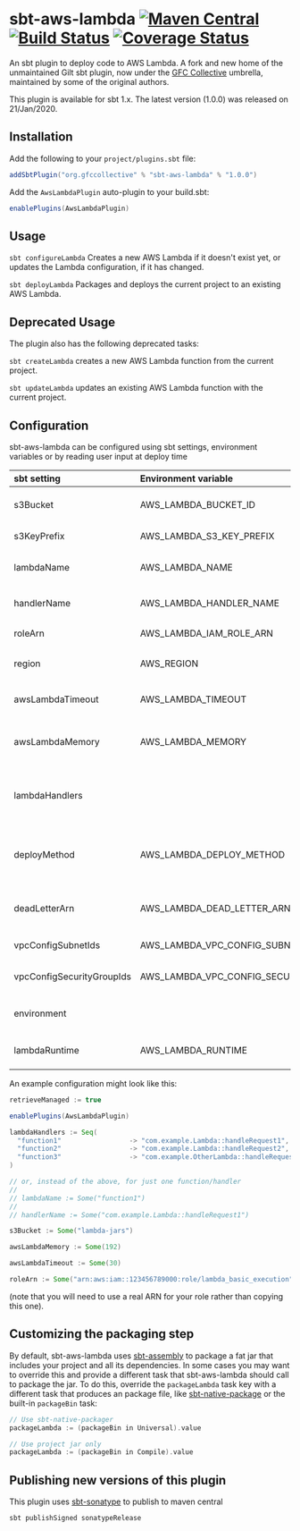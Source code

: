 # sbt-aws-lambda [![Maven Central](https://maven-badges.herokuapp.com/maven-central/org.gfccollective/sbt-aws-lambda/badge.svg?style=plastic)](https://maven-badges.herokuapp.com/maven-central/org.gfccollective/sbt-aws-lambda) [![Build Status](https://github.com/gfc-collective/sbt-aws-lambda/workflows/Scala%20CI/badge.svg)](https://github.com/gfc-collective/sbt-aws-lambda/actions) [![Coverage Status](https://coveralls.io/repos/gfc-collective/sbt-aws-lambda/badge.svg?branch=master&service=github)](https://coveralls.io/github/gfc-collective/sbt-aws-lambda?branch=master)

An sbt plugin to deploy code to AWS Lambda.
A fork and new home of the unmaintained Gilt sbt plugin, now under the [GFC Collective](https://github.com/gfc-collective) umbrella, maintained by some of the original authors.

This plugin is available for sbt 1.x. The latest version (1.0.0) was released on 21/Jan/2020.

Installation
------------

Add the following to your `project/plugins.sbt` file:

```scala
addSbtPlugin("org.gfccollective" % "sbt-aws-lambda" % "1.0.0")
```

Add the `AwsLambdaPlugin` auto-plugin to your build.sbt:

```scala
enablePlugins(AwsLambdaPlugin)
```



Usage
-------------

`sbt configureLambda` Creates a new AWS Lambda if it doesn't exist yet, or updates the Lambda configuration, if it has changed.

`sbt deployLambda` Packages and deploys the current project to an existing AWS Lambda.

Deprecated Usage
-------------

The plugin also has the following deprecated tasks:

`sbt createLambda` creates a new AWS Lambda function from the current project.

`sbt updateLambda` updates an existing AWS Lambda function with the current project.


Configuration
-------------

sbt-aws-lambda can be configured using sbt settings, environment variables or by reading user input at deploy time

| sbt setting   | Environment variable      |  Description |
|:----------|:----------|:---------------|
| s3Bucket |  AWS_LAMBDA_BUCKET_ID | The name of an S3 bucket where the lambda code will be stored |
| s3KeyPrefix | AWS_LAMBDA_S3_KEY_PREFIX | The prefix to the S3 key where the jar will be uploaded |
| lambdaName |    AWS_LAMBDA_NAME   |   The name to use for this AWS Lambda function. Defaults to the project name |
| handlerName | AWS_LAMBDA_HANDLER_NAME |    Java class name and method to be executed, e.g. `com.example.Lambda::myMethod` |
| roleArn | AWS_LAMBDA_IAM_ROLE_ARN |The [ARN](http://docs.aws.amazon.com/general/latest/gr/aws-arns-and-namespaces.html "AWS ARN documentation") of an [IAM](https://aws.amazon.com/iam/ "AWS IAM documentation") role to use when creating a new Lambda |
| region |  AWS_REGION | The name of the AWS region to connect to. Defaults to `us-east-1` |
| awsLambdaTimeout | AWS_LAMBDA_TIMEOUT | The Lambda timeout in seconds (1-900). Defaults to AWS default. |
| awsLambdaMemory | AWS_LAMBDA_MEMORY | The amount of memory in MB for the Lambda function (128-1536, multiple of 64). Defaults to AWS default. |
| lambdaHandlers |              | Sequence of Lambda names to handler functions (for multiple lambda methods per project). Overrides `lambdaName` and `handlerName` if present. | 
| deployMethod | AWS_LAMBDA_DEPLOY_METHOD | The preferred method for uploading the jar, either `S3` for uploading to AWS S3 or `DIRECT` for direct upload to AWS Lambda |
| deadLetterArn | AWS_LAMBDA_DEAD_LETTER_ARN | The [ARN](http://docs.aws.amazon.com/general/latest/gr/aws-arns-and-namespaces.html "AWS ARN documentation") of the Lambda function's dead letter SQS queue or SNS topic, to receive unprocessed messages |
| vpcConfigSubnetIds | AWS_LAMBDA_VPC_CONFIG_SUBNET_IDS | Comma separated list of subnet IDs for the VPC |
| vpcConfigSecurityGroupIds | AWS_LAMBDA_VPC_CONFIG_SECURITY_GROUP_IDS | Comma separated list of security group IDs for the VPC |
| environment  |                | Seq[(String, String)] of environment variables to set in the lambda function |
| lambdaRuntime | AWS_LAMBDA_RUNTIME | The Lambda Runtime to use. Currently supported values are "java8" and "java11" |

An example configuration might look like this:


```scala
retrieveManaged := true

enablePlugins(AwsLambdaPlugin)

lambdaHandlers := Seq(
  "function1"                 -> "com.example.Lambda::handleRequest1",
  "function2"                 -> "com.example.Lambda::handleRequest2",
  "function3"                 -> "com.example.OtherLambda::handleRequest3"
)

// or, instead of the above, for just one function/handler
//
// lambdaName := Some("function1")
//
// handlerName := Some("com.example.Lambda::handleRequest1")

s3Bucket := Some("lambda-jars")

awsLambdaMemory := Some(192)

awsLambdaTimeout := Some(30)

roleArn := Some("arn:aws:iam::123456789000:role/lambda_basic_execution")

```
(note that you will need to use a real ARN for your role rather than copying this one).


Customizing the packaging step
------------------------------

By default, sbt-aws-lambda uses [sbt-assembly](https://github.com/sbt/sbt-assembly) to package a fat jar that includes your project and all its dependencies. 
In some cases you may want to override this and provide a different task that sbt-aws-lambda should call to package the jar. To do this, override the `packageLambda` task key with a different task that produces an package file, 
like [sbt-native-package](https://github.com/sbt/sbt-native-packager) or the built-in `packageBin` task:

```scala
// Use sbt-native-packager
packageLambda := (packageBin in Universal).value

``` 
```scala
// Use project jar only
packageLambda := (packageBin in Compile).value

``` 
 
Publishing new versions of this plugin
--------------------------------------

This plugin uses [sbt-sonatype](https://github.com/xerial/sbt-sonatype) to publish to maven central

```
sbt publishSigned sonatypeRelease
```
